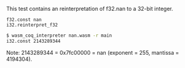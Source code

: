 This test contains an reinterpretation of f32.nan to a 32-bit integer.

```wasm
f32.const nan
i32.reinterpret_f32
```

```sh
$ wasm_coq_interpreter nan.wasm -r main
i32.const 2143289344

```
Note: 2143289344 = 0x7fc00000 = nan (exponent = 255, mantissa = 4194304).
